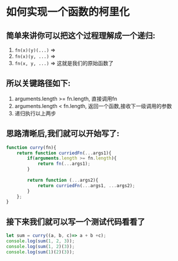 # 如何实现一个函数的柯里化
## 简单来讲你可以把这个过程理解成一个递归:
1. `fn(x)(y)(...)` =>
2. `fn(x)(y, ...)` =>
3. `fn(x, y, ...)` => 这就是我们的原始函数了

## 所以关键路径如下:
1. arguments.length >= fn.length, 直接调用fn
2. arguments.length < fn.length, 返回一个函数,接收下一级调用的参数
3. 递归执行以上两步

## 思路清晰后,我们就可以开始写了:
```js
function curry(fn){
    return function curriedFn(...args1){
        if(arguments.length >= fn.length){
            return fn(...args1);
        }
        
        return function (...args2){
            return curriedFn(...args1, ...args2);
        }
    };
}
```
## 接下来我们就可以写一个测试代码看看了
```js
let sum = curry((a, b, c)=> a + b +c);
console.log(sum(1, 2, 3));
console.log(sum(1, 2)(3));
console.log(sum(1)(2)(3));
```
